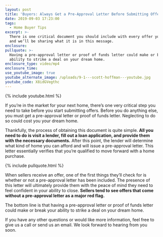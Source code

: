 ```yaml
---
layout: post
title: 'Buyers: Always Get a Pre-Approval Letter Before Submitting Offers'
date: 2019-09-03 17:23:00
tags:
  - Home Buyer Tips
excerpt: >-
  There is one critical document you should include with every offer you submit,
  and we’ll be sharing what it is in this message.
enclosure:
pullquote: >-
  Having a pre-approval letter or proof of funds letter could make or break your
  ability to strike a deal on your dream home.
enclosure_type: video/mp4
enclosure_time:
use_youtube_image: true
youtube_alternate_image: /uploads/9-1---scott-hoffman---youtube.jpg
youtube_code: X8idGVegthc
---
```


{% include youtube.html %}

If you’re in the market for your next home, there’s one very critical step you need to take before you start submitting offers. Before you do anything else, you must get a pre-approval letter or proof of funds letter. Neglecting to do so could cost you your dream home.&nbsp;

Thankfully, the process of obtaining this document is quite simple. **All you need to do is visit a lender, fill out a loan application, and provide them with the necessary documents.** After this point, the lender will determine what kind of home you can afford and will issue a pre-approval letter. This letter essentially verifies that you’re qualified to move forward with a home purchase.

{% include pullquote.html %}

When sellers receive an offer, one of the first things they’ll check for is whether or not a pre-approval letter has been included. The presence of this letter will ultimately provide them with the peace of mind they need to feel confident in your ability to close. **Sellers tend to see offers that come without a pre-approval letter as a major red flag.&nbsp;**

The bottom line is that having a pre-approval letter or proof of funds letter could make or break your ability to strike a deal on your dream home.&nbsp;

If you have any other questions or would like more information, feel free to give us a call or send us an email. We look forward to hearing from you soon.